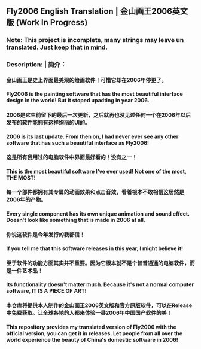 ## Fly2006 English Translation | 金山画王2006英文版  (Work In Progress)

### Note: This project is incomplete, many strings may leave un translated. Just keep that in mind. 


### Description: | 简介：

#### 金山画王是史上界面最美观的绘画软件！可惜它却在2006年停更了。
#### Fly2006 is the painting software that has the most beautiful interface design in the world! But it stoped upadting in year 2006. 
#### 2006是它生前留下的最后一次更新，之后就再也没见过任何一个在2006年以后发布的软件能拥有这样绚丽的UI的。
#### 2006 is its last update. From then on, I had never ever see any other software that has such a beautiful interface as Fly2006! 
#### 这是所有我用过的电脑软件中界面最好看的！没有之一！
#### This is the most beautiful software I've ever used! Not one of the most, THE MOST! 
#### 每一个部件都拥有其专属的动画效果和点击音效，看着根本不敢相信这居然是2006年的产物。
#### Every single component has its own unique animation and sound effect. Doesn't look like something that is made in 2006 at all. 
#### 你说这软件是今年发行的我都信！
#### If you tell me that this software releases in this year, I might believe it! 
#### 至于软件的功能方面其实并不重要。因为它根本就不是个普普通通的电脑软件，而是一件艺术品！
#### Its functionality doesn't matter much. Because it's not a normal computer software, IT IS A PIECE OF ART! 
#### 本仓库将提供本人制作的金山画王2006英文版和官方原版软件，可以在Release中免费获取。让全球各地的人都来体验一番2006年中国国产软件的美！
#### This repository provides my translated version of Fly2006 with the official version, you can get it in releases. Let people from all over the world experience the beauty of China's domestic software in 2006! 
